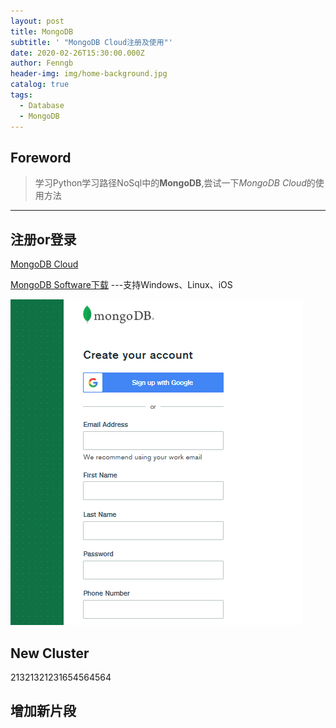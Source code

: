 ```yaml
---
layout: post
title: MongoDB
subtitle: ' "MongoDB Cloud注册及使用"'
date: 2020-02-26T15:30:00.000Z
author: Fenngb
header-img: img/home-background.jpg
catalog: true
tags:
  - Database
  - MongoDB
---
```


## Foreword
> 学习Python学习路径NoSql中的**MongoDB**,尝试一下*MongoDB Cloud*的使用方法
---

## 注册or登录
[MongoDB Cloud](https://www.mongodb.com/cloud/atlas/signup)

[MongoDB Software下载](https://www.mongodb.com/download-center/community)          ---支持Windows、Linux、iOS

![REGISTER](images/2020/02/register.png)
## New Cluster
21321321231654564564

## 增加新片段
